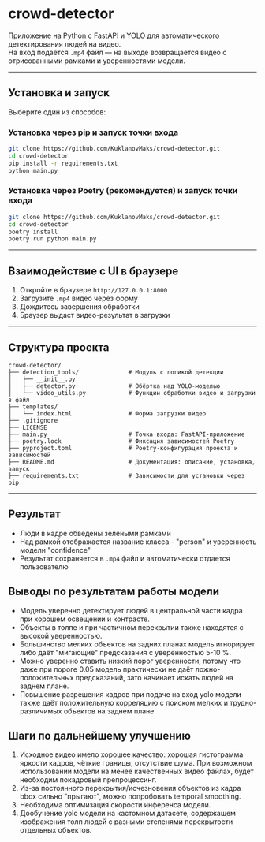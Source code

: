 # crowd-detector

Приложение на Python с FastAPI и YOLO для автоматического детектирования людей на видео.  
На вход подаётся `.mp4` файл — на выходе возвращается видео с отрисованными рамками и уверенностями модели.

---

##  Установка и запуск

Выберите один из способов:

###  Установка через pip и запуск точки входа

```bash
git clone https://github.com/KuklanovMaks/crowd-detector.git
cd crowd-detector
pip install -r requirements.txt
python main.py
```

### Установка через Poetry (рекомендуется) и запуск точки входа

```bash
git clone https://github.com/KuklanovMaks/crowd-detector.git
cd crowd-detector
poetry install
poetry run python main.py
```

---

## Взаимодействие с UI в браузере

1. Откройте в браузере `http://127.0.0.1:8000`  
2. Загрузите `.mp4` видео через форму  
3. Дождитесь завершения обработки  
4. Браузер выдаст видео-результат в загрузки 

---

## Структура проекта

```
crowd-detector/
├── detection_tools/              # Модуль с логикой детекции
│   ├── __init__.py               
│   ├── detector.py               # Обёртка над YOLO-моделью
│   └── video_utils.py            # Функции обработки видео и загрузки в файл
├── templates/                    
│   └── index.html                # Форма загрузки видео
├── .gitignore                   
├── LICENSE                       
├── main.py                       # Точка входа: FastAPI-приложение
├── poetry.lock                   # Фиксация зависимостей Poetry
├── pyproject.toml                # Poetry-конфигурация проекта и зависимостей
├── README.md                     # Документация: описание, установка, запуск
├── requirements.txt              # Зависимости для установки через pip
```

---

## Результат

- Люди в кадре обведены зелёными рамками
- Над рамкой отображается название класса - "person" и уверенность модели "confidence"
- Результат сохраняется в `.mp4` файл и автоматически отдается пользователю

## Выводы по результатам работы модели 

- Модель уверенно детектирует людей в центральной части кадра при хорошем освещении и контрасте.
- Объекты в толпе и при частичном перекрытии также находятся с высокой уверенностью.
- Большинство мелких объектов на задних планах модель игнорирует либо даёт "мигающие" предсказания с уверенностью 5-10 %.
- Можно уверенно ставить низкий порог уверенности, потому что даже при пороге 0.05 модель практически не даёт ложно-положительных предсказаний, зато начинает искать людей на заднем плане. 
- Повышение разрешения кадров при подаче на вход yolo модели также даёт положительную корреляцию с поиском мелких и трудно-различимых объектов на заднем плане.

## Шаги по дальнейшему улучшению

1. Исходное видео имело хорошее качество: хорошая гистограмма яркости кадров, чёткие границы, отсутствие шума. При возможном использовании модели на менее качественных видео файлах, будет необходим покадровый препроцессинг.
2. Из-за постоянного перекрытия/исчезновения объектов из кадра bbox сильно "прыгают", можно попробовать temporal smoothing.
3. Необходима оптимизация скорости инференса модели. 
4. Дообучение yolo модели на кастомном датасете, содержащем изображения толп людей с разными степенями перекрытости отдельных объектов. 

